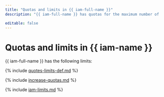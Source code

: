 ```yaml
---
title: "Quotas and limits in {{ iam-full-name }}"
description: "{{ iam-full-name }} has quotas for the maximum number of groups in an organization, the number of subjects from an organization's groups, and the number of service accounts and keys per cloud. There are no limits defined for the service. For more information about the service restrictions, read this article."

editable: false
---
```


# Quotas and limits in {{ iam-name }}

{{ iam-full-name }} has the following limits:

{% include [quotes-limits-def.md](../../_includes/quotes-limits-def.md) %}

{% include [increase-quotas.md](../../_includes/increase-quotas.md) %}

{% include [iam-limits.md](../../_includes/iam/iam-limits.md) %}
